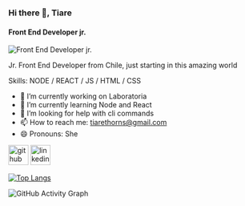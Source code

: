 ### Hi there 👋, Tiare 
#### Front End Developer jr.
![Front End Developer jr.](https://arturssmirnovs.github.io/github-profile-readme-generator/images/banner.png)

Jr. Front End Developer from Chile, just starting in this amazing world

Skills: NODE / REACT / JS / HTML / CSS

- 🔭 I’m currently working on Laboratoria 
- 🌱 I’m currently learning Node and React 
- 🤔 I’m looking for help with cli commands 
- 📫 How to reach me: tiarethorns@gmail.com 
- 😄 Pronouns: She 


[<img src='https://cdn.jsdelivr.net/npm/simple-icons@3.0.1/icons/github.svg' alt='github' height='40'>](https://github.com/Tiarethorns)  [<img src='https://cdn.jsdelivr.net/npm/simple-icons@3.0.1/icons/linkedin.svg' alt='linkedin' height='40'>](https://www.linkedin.com/in/https://www.linkedin.com/in/tiare-espinoza-abásolo-010b75160//)  

[![Top Langs](https://github-readme-stats.vercel.app/api/top-langs/?username=Tiarethorns)](https://github.com/anuraghazra/github-readme-stats)

![GitHub Activity Graph](https://activity-graph.herokuapp.com/graph?username=Tiarethorns)  

